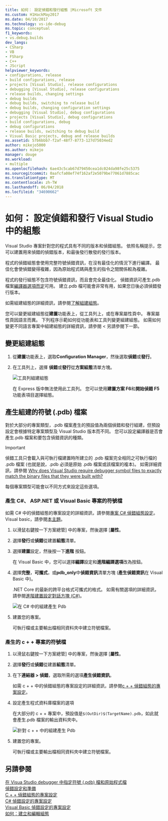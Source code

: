 ```yaml
---
title: 如何： 設定偵錯和發行組態 |Microsoft 文件
ms.custom: H1HackMay2017
ms.date: 04/10/2017
ms.technology: vs-ide-debug
ms.topic: conceptual
f1_keywords:
- vs.debug.builds
dev_langs:
- CSharp
- VB
- FSharp
- C++
- JScript
helpviewer_keywords:
- configurations, release
- build configurations, release
- projects [Visual Studio], release configurations
- debugging [Visual Studio], release configurations
- release builds, changing settings
- debug builds
- debug builds, switching to release build
- debug builds, changing configuration settings
- debugging [Visual Studio], debug configurations
- projects [Visual Studio], debug configurations
- build configurations, debug
- debug configurations
- release builds, switching to debug build
- Visual Basic projects, debug and release builds
ms.assetid: 57b6bbb7-f2af-48f7-8773-127d75034ed2
author: mikejo5000
ms.author: mikejo
manager: douge
ms.workload:
- multiple
ms.openlocfilehash: 6ae43c5cab67d79450cea1dc024da98fe25c5375
ms.sourcegitcommit: 0aafcfa08ef74f162af2e5079be77061d7885cac
ms.translationtype: MT
ms.contentlocale: zh-TW
ms.lasthandoff: 06/04/2018
ms.locfileid: "34690662"
---
```

# <a name="how-to-set-debug-and-release-configurations-in-visual-studio"></a>如何： 設定偵錯和發行 Visual Studio 中的組態
Visual Studio 專案針對您的程式具有不同的版本和偵錯組態。 依照名稱提示，您可以建置用來偵錯的偵錯版本，和最後發行散發的發行版本。  
  
程式的偵錯組態會使用完整符號偵錯資訊，在沒有最佳化的情況下進行編譯。 最佳化會使偵錯變得複雜，因為原始程式碼與產生的指令之間關係較為複雜。  
  
程式的發行組態不包含符號偵錯資訊，而且會完全最佳化。 偵錯資訊可產生.pdb 檔案[編譯器選項而定](#BKMK_symbols_release)可用。 建立.pdb 檔可能會非常有用，如果您日後必須偵錯發行版本。  
  
如需組建組態的詳細資訊，請參閱[了解組建組態](../ide/understanding-build-configurations.md)。  
  
您可以變更組建組態從**建置**功能表上，從工具列上，或在專案屬性頁中。 專案屬性頁因語言而異。 下列程序示範如何從功能表和工具列變更組建組態。 如需如何變更不同語言專案中組建組態的詳細資訊，請參閱 < 另請參閱下一節。  
  
## <a name="change-the-build-configuration"></a>變更組建組態  
  
1.  從**建置**功能表上，選取**Configuration Manager**，然後選取**偵錯**或**發行**。  
  
2.  在工具列上，選擇 **偵錯**或**發行**從**方案組態**清單方塊。  
  
     ![工具列組建組態](../debugger/media/toolbarbuildconfiguration.png "ToolbarBuildConfiguration")  
  
     在 Express 版中無法使用此工具列。 您可以使用**建置方案 F6**和**開始偵錯 F5**功能表項目選擇組態。

## <a name="BKMK_symbols_release"></a>產生組建的符號 (.pdb) 檔案

對於大部分的專案類型，.pdb 檔案產生的預設值為兩個偵錯和發行組建，但預設設定會根據特定專案類型及 Visual Studio 版本而不同。 您可以設定編譯器是否會產生.pdb 檔案和要包含偵錯資訊的種類。

> [!IMPORTANT] 
> 偵錯工具只會載入與可執行檔建置時所建立的 .pdb 檔案完全相同之可執行檔的 .pdb 檔案 (也就是說，.pdb 必須是原始 .pdb 檔案或該檔案的複本)。 如需詳細資訊，請參閱 [Why does Visual Studio require debugger symbol files to exactly match the binary files that they were built with?](https://blogs.msdn.microsoft.com/jimgries/2007/07/06/why-does-visual-studio-require-debugger-symbol-files-to-exactly-match-the-binary-files-that-they-were-built-with/)

每個專案類型可能會以不同方式來設定這些選項。

### <a name="generate-symbol-files-for-a-c-aspnet-or-visual-basic-project"></a>產生 C#、 ASP.NET 或 Visual Basic 專案的符號檔

如需 C# 中的偵錯組態的專案設定的詳細資訊，請參閱[專案 C# 偵錯組態設定](../debugger/project-settings-for-csharp-debug-configurations.md)。 Visual basic，請參閱[本主題](../debugger/project-settings-for-a-visual-basic-debug-configuration.md)。

1. 以滑鼠右鍵按一下方案總管] 中的專案，然後選擇 [**屬性**。

2. 選擇**發行**或**偵錯**從建置**組態**清單。

2. 選擇**建置**設定，然後按一下**進階** 按鈕。

    在 Visual Basic 中，您可以選擇**編譯**設定和**進階編譯選項**改為按鈕。

3. 選擇**完整**，**可攜式**，或**pdb_only**中**偵錯資訊**清單方塊 (**產生偵錯資訊**在 Visual Basic 中)。

    .NET Core 的最新的跨平台格式可攜式的格式。 如需有關選項的詳細資訊，請參閱[進階建置設定對話方塊 (C#)](../ide/reference/advanced-build-settings-dialog-box-csharp.md)。

    ![在 C# 中的組建產生 Pdb](../debugger/media/dbg_project_properties_pdb_csharp.png "GeneratePDBsForCSharp")

4. 建置您的專案。

    可執行檔或主要輸出檔相同資料夾中建立符號檔案。

### <a name="generate-symbol-files-for-a-c-project"></a>產生的 c + + 專案的符號檔

1. 以滑鼠右鍵按一下方案總管] 中的專案，然後選擇 [**屬性**。

2. 選擇**發行**或**偵錯**從建置**組態**清單。

2. 在下**連結器 > 偵錯**，選取所需的選項**產生偵錯資訊**。

    如需 c + + 中的偵錯組態的專案設定的詳細資訊，請參閱[c + + 偵錯組態的專案設定](../debugger/project-settings-for-a-cpp-debug-configuration.md)。

4. 設定產生程式資料庫檔案的選項

    在大部分的 c + + 專案中，預設值是`$(OutDir)$(TargetName).pdb`，如此就會產生.pdb 檔案的輸出資料夾中。

    ![針對 c + + 中的組建產生 Pdb](../debugger/media/dbg_project_properties_pdb_cplusplus.png "GeneratePDBsforCPlusPlus") 

5. 建置您的專案。

    可執行檔或主要輸出檔相同資料夾中建立符號檔案。
  
## <a name="see-also"></a>另請參閱  
 [在 Visua Studio debugger 中指定符號 (.pdb) 檔和原始程式檔](../debugger/debugger-settings-and-preparation.md)  
 [偵錯設定和準備](../debugger/debugger-settings-and-preparation.md)   
 [C + + 偵錯組態的專案設定](../debugger/project-settings-for-a-cpp-debug-configuration.md)   
 [C# 偵錯設定的專案設定](../debugger/project-settings-for-csharp-debug-configurations.md)   
 [Visual Basic 偵錯設定的專案設定](../debugger/project-settings-for-a-visual-basic-debug-configuration.md)   
 [如何：建立和編輯組態](../ide/how-to-create-and-edit-configurations.md)
